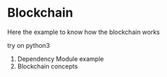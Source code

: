 # Blockchain

Here the example to know how the blockchain works

try on python3 

1) Dependency Module example 
2) Blockchain concepts